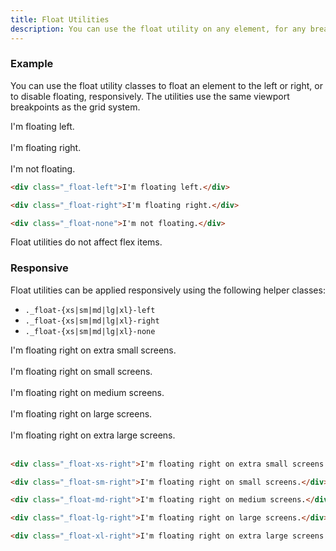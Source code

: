 ```yaml
---
title: Float Utilities
description: You can use the float utility on any element, for any breakpoint. 
---
```

### Example
You can use the float utility classes to float an element to the left or right, or to disable floating, responsively. The utilities use the same viewport breakpoints as the grid system. 

<i-code title="Float Utility Example">
<i-tab type="preview">
    <div class="_position-relative">
        <div class="_float-left">I'm floating left.</div>
    </div> 
    <br/>
    <div class="_position-relative">
        <div class="_float-right">I'm floating right.</div>
    </div>
    <br/>
    <div class="_position-relative">
        <div class="_float-none">I'm not floating.</div>
    </div>
</i-tab>
<i-tab type="html">

~~~html
<div class="_float-left">I'm floating left.</div>
~~~
~~~html
<div class="_float-right">I'm floating right.</div>
~~~
~~~html
<div class="_float-none">I'm not floating.</div>
~~~

</i-tab>
</i-code>

<i-alert variant="info" class="_margin-top-1">
    <div class="_display-flex _align-items-center">
        <i class="inkline-icon -info _margin-right-1"></i> Float utilities do not affect flex items.
    </div>
</i-alert>


### Responsive
Float utilities can be applied responsively using the following helper classes:

- `._float-{xs|sm|md|lg|xl}-left`
- `._float-{xs|sm|md|lg|xl}-right`
- `._float-{xs|sm|md|lg|xl}-none`


<i-code title="Responsive Float Utility Example">
<i-tab type="preview">
    <div class="_position-relative">
        <div class="_float-xs-right">I'm floating right on extra small screens.</div>
    </div> 
    <br>
    <div class="_position-relative">
        <div class="_float-sm-right">I'm floating right on small screens.</div>
    </div> 
    <br>
    <div class="_position-relative">
        <div class="_float-md-right">I'm floating right on medium screens.</div>
    </div> 
    <br>
    <div class="_position-relative">
        <div class="_float-lg-right">I'm floating right on large screens.</div>
    </div> 
    <br>
    <div class="_position-relative">
        <div class="_float-xl-right">I'm floating right on extra large screens.</div>
    </div>
    <br>
</i-tab>
<i-tab type="html">

~~~html
<div class="_float-xs-right">I'm floating right on extra small screens.</div>
~~~
~~~html
<div class="_float-sm-right">I'm floating right on small screens.</div>
~~~
~~~html
<div class="_float-md-right">I'm floating right on medium screens.</div>
~~~
~~~html
<div class="_float-lg-right">I'm floating right on large screens.</div>
~~~
~~~html
<div class="_float-xl-right">I'm floating right on extra large screens.</div>
~~~

</i-tab>
</i-code>
